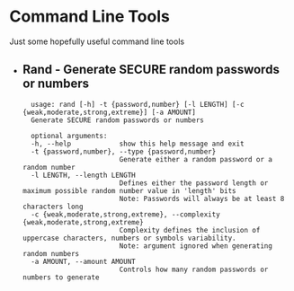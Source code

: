 # Command Line Tools
Just some hopefully useful command line tools

- ## Rand - Generate SECURE random passwords or numbers
    
        usage: rand [-h] -t {password,number} [-l LENGTH] [-c {weak,moderate,strong,extreme}] [-a AMOUNT]
        Generate SECURE random passwords or numbers
        
        optional arguments:
        -h, --help            show this help message and exit
        -t {password,number}, --type {password,number}
                              Generate either a random password or a random number
        -l LENGTH, --length LENGTH
                              Defines either the password length or maximum possible random number value in 'length' bits 
                              Note: Passwords will always be at least 8 characters long
        -c {weak,moderate,strong,extreme}, --complexity {weak,moderate,strong,extreme}
                              Complexity defines the inclusion of uppercase characters, numbers or symbols variability.
                              Note: argument ignored when generating random numbers
        -a AMOUNT, --amount AMOUNT
                              Controls how many random passwords or numbers to generate